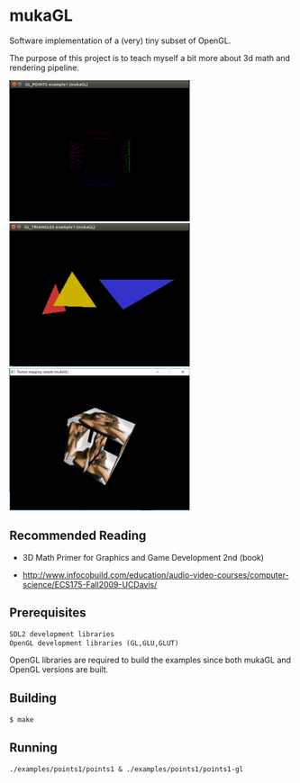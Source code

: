 mukaGL
=======

Software implementation of a (very) tiny subset of OpenGL.

The purpose of this project is to teach myself a bit more about 3d math and rendering pipeline.

<img src="https://raw.githubusercontent.com/mukadr/mukagl/master/screenshots/screenshot.png" width=320/>
<img src="https://raw.githubusercontent.com/mukadr/mukagl/master/screenshots/screenshot2.png" width=320/>
<img src="https://raw.githubusercontent.com/mukadr/mukagl/master/screenshots/screenshot3.png" width=320/>

## Recommended Reading

- 3D Math Primer for Graphics and Game Development 2nd (book)

- http://www.infocobuild.com/education/audio-video-courses/computer-science/ECS175-Fall2009-UCDavis/

## Prerequisites

```
SDL2 development libraries
OpenGL development libraries (GL,GLU,GLUT)
```

OpenGL libraries are required to build the examples since both mukaGL and OpenGL versions are built.

## Building

```
$ make
```

## Running

```
./examples/points1/points1 & ./examples/points1/points1-gl
```
